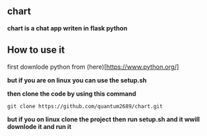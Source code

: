 ## chart

**chart is a chat app writen in flask python**

## How to use it

first downlode python from (here)[https://www.python.org/]

**but if you are on linux you can use the setup.sh**

**then clone the code by using this command**

```git clone https://github.com/quantum2689/chart.git```

**but if you on linux clone the project then run setup.sh and it wwill downlode it and run it**
